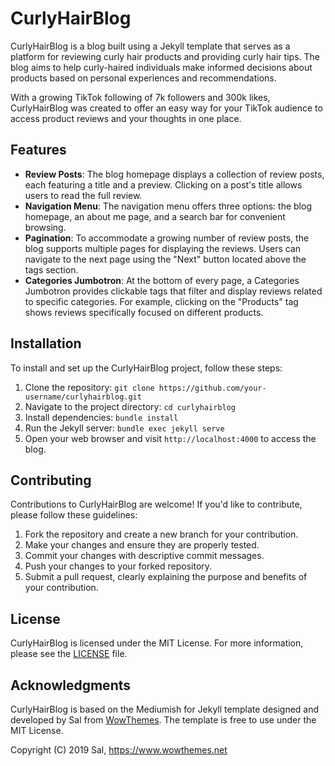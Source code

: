 # CurlyHairBlog

CurlyHairBlog is a blog built using a Jekyll template that serves as a platform for reviewing curly hair products and providing curly hair tips. The blog aims to help curly-haired individuals make informed decisions about products based on personal experiences and recommendations.

With a growing TikTok following of 7k followers and 300k likes, CurlyHairBlog was created to offer an easy way for your TikTok audience to access product reviews and your thoughts in one place.

## Features

- **Review Posts**: The blog homepage displays a collection of review posts, each featuring a title and a preview. Clicking on a post's title allows users to read the full review.
- **Navigation Menu**: The navigation menu offers three options: the blog homepage, an about me page, and a search bar for convenient browsing.
- **Pagination**: To accommodate a growing number of review posts, the blog supports multiple pages for displaying the reviews. Users can navigate to the next page using the "Next" button located above the tags section.
- **Categories Jumbotron**: At the bottom of every page, a Categories Jumbotron provides clickable tags that filter and display reviews related to specific categories. For example, clicking on the "Products" tag shows reviews specifically focused on different products.

## Installation

To install and set up the CurlyHairBlog project, follow these steps:

1. Clone the repository: `git clone https://github.com/your-username/curlyhairblog.git`
2. Navigate to the project directory: `cd curlyhairblog`
3. Install dependencies: `bundle install`
4. Run the Jekyll server: `bundle exec jekyll serve`
5. Open your web browser and visit `http://localhost:4000` to access the blog.

## Contributing

Contributions to CurlyHairBlog are welcome! If you'd like to contribute, please follow these guidelines:

1. Fork the repository and create a new branch for your contribution.
2. Make your changes and ensure they are properly tested.
3. Commit your changes with descriptive commit messages.
4. Push your changes to your forked repository.
5. Submit a pull request, clearly explaining the purpose and benefits of your contribution.

## License

CurlyHairBlog is licensed under the MIT License. For more information, please see the [LICENSE](LICENSE) file.

## Acknowledgments

CurlyHairBlog is based on the Mediumish for Jekyll template designed and developed by Sal from [WowThemes](https://www.wowthemes.net). The template is free to use under the MIT License.

Copyright (C) 2019 Sal, https://www.wowthemes.net
